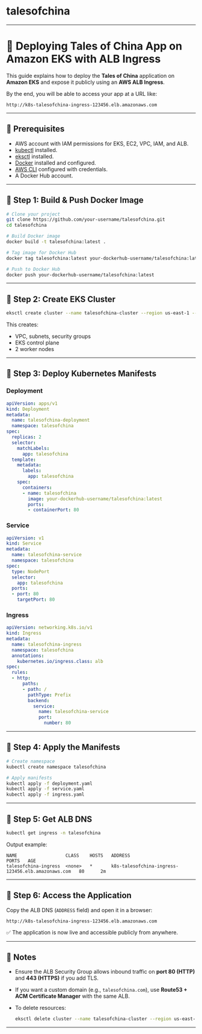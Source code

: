 # talesofchina


---

# 🚀 Deploying Tales of China App on Amazon EKS with ALB Ingress

This guide explains how to deploy the **Tales of China** application on **Amazon EKS** and expose it publicly using an **AWS ALB Ingress**.

By the end, you will be able to access your app at a URL like:

```
http://k8s-talesofchina-ingress-123456.elb.amazonaws.com
```

---

## 🔹 Prerequisites

* AWS account with IAM permissions for EKS, EC2, VPC, IAM, and ALB.
* [kubectl](https://kubernetes.io/docs/tasks/tools/) installed.
* [eksctl](https://eksctl.io/) installed.
* [Docker](https://docs.docker.com/get-docker/) installed and configured.
* [AWS CLI](https://aws.amazon.com/cli/) configured with credentials.
* A Docker Hub account.

---

## 🔹 Step 1: Build & Push Docker Image

```bash
# Clone your project
git clone https://github.com/your-username/talesofchina.git
cd talesofchina

# Build Docker image
docker build -t talesofchina:latest .

# Tag image for Docker Hub
docker tag talesofchina:latest your-dockerhub-username/talesofchina:latest

# Push to Docker Hub
docker push your-dockerhub-username/talesofchina:latest
```

---

## 🔹 Step 2: Create EKS Cluster

```bash
eksctl create cluster --name talesofchina-cluster --region us-east-1 --nodes 2
```

This creates:

* VPC, subnets, security groups
* EKS control plane
* 2 worker nodes

---

## 🔹 Step 3: Deploy Kubernetes Manifests

### **Deployment**

```yaml
apiVersion: apps/v1
kind: Deployment
metadata:
  name: talesofchina-deployment
  namespace: talesofchina
spec:
  replicas: 2
  selector:
    matchLabels:
      app: talesofchina
  template:
    metadata:
      labels:
        app: talesofchina
    spec:
      containers:
      - name: talesofchina
        image: your-dockerhub-username/talesofchina:latest
        ports:
        - containerPort: 80
```

### **Service**

```yaml
apiVersion: v1
kind: Service
metadata:
  name: talesofchina-service
  namespace: talesofchina
spec:
  type: NodePort
  selector:
    app: talesofchina
  ports:
  - port: 80
    targetPort: 80
```

### **Ingress**

```yaml
apiVersion: networking.k8s.io/v1
kind: Ingress
metadata:
  name: talesofchina-ingress
  namespace: talesofchina
  annotations:
    kubernetes.io/ingress.class: alb
spec:
  rules:
  - http:
      paths:
      - path: /
        pathType: Prefix
        backend:
          service:
            name: talesofchina-service
            port:
              number: 80
```

---

## 🔹 Step 4: Apply the Manifests

```bash
# Create namespace
kubectl create namespace talesofchina

# Apply manifests
kubectl apply -f deployment.yaml
kubectl apply -f service.yaml
kubectl apply -f ingress.yaml
```

---

## 🔹 Step 5: Get ALB DNS

```bash
kubectl get ingress -n talesofchina
```

Output example:

```
NAME                  CLASS    HOSTS   ADDRESS                                                            PORTS   AGE
talesofchina-ingress  <none>   *       k8s-talesofchina-ingress-123456.elb.amazonaws.com   80      2m
```

---

## 🔹 Step 6: Access the Application

Copy the ALB DNS (`ADDRESS` field) and open it in a browser:

```
http://k8s-talesofchina-ingress-123456.elb.amazonaws.com
```

✅ The application is now live and accessible publicly from anywhere.

---

## 🔹 Notes

* Ensure the ALB Security Group allows inbound traffic on **port 80 (HTTP)** and **443 (HTTPS)** if you add TLS.
* If you want a custom domain (e.g., `talesofchina.com`), use **Route53 + ACM Certificate Manager** with the same ALB.
* To delete resources:

  ```bash
  eksctl delete cluster --name talesofchina-cluster --region us-east-1
  ```

---


